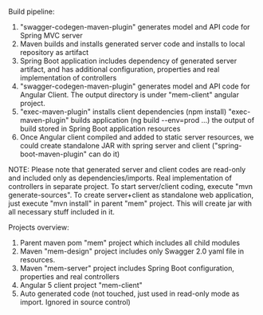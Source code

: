 Build pipeline:  

 1. "swagger-codegen-maven-plugin" generates model and API code for
    Spring MVC server 
 2. Maven builds and installs generated server code
    and installs to local repository as artifact
 3. Spring Boot application includes dependency of generated server
    artifact, and has additional configuration, properties and real
    implementation of controllers
 4. "swagger-codegen-maven-plugin" generates model and API code for
    Angular Client. The output directory is under "mem-client" angular
    project.
 5. "exec-maven-plugin" installs client dependencies (npm install)
    "exec-maven-plugin" builds application (ng build --env=prod …) the
    output of build stored in Spring Boot application resources
 6. Once Angular client compiled and added to static server resources, we could
    create standalone JAR with spring server and client
    ("spring-boot-maven-plugin" can do it)

NOTE: Please note that generated server and client codes are read-only and included only as dependencies/imports. Real implementation of controllers in separate project. To start server/client coding, execute "mvn generate-sources". To create server+client as standalone web application, just execute "mvn install" in parent "mem" project. This will create jar with all necessary stuff included in it.

Projects overview:

 1. Parent maven pom "mem" project which includes all child modules
 2. Maven "mem-design" project includes only Swagger 2.0 yaml file in
    resources.
 3. Maven "mem-server" project includes Spring Boot configuration,
    properties and real controllers
 4. Angular 5 client project "mem-client"
 5. Auto generated code (not touched, just used in read-only mode as
    import. Ignored in source control) 
